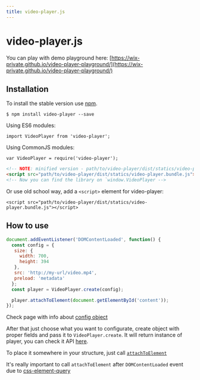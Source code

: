 ```yaml
---
title: video-player.js
---
```


# video-player.js

You can play with demo playground here: [https://wix-private.github.io/video-player-playground/](https://wix-private.github.io/video-player-playground/)

## Installation

To install the stable version use [npm](https://www.npmjs.com/).

`$ npm install video-player --save`

Using ES6 modules:

`import VideoPlayer from 'video-player';`

Using CommonJS modules:

`var VideoPlayer = require('video-player');`

```html
<!-- NOTE: minified version - path/to/video-player/dist/statics/video-player.bundle.min.js -->
<script src="path/to/video-player/dist/statics/video-player.bundle.js"></script>
<!-- Now you can find the library on `window.VideoPlayer -->
```

Or use old school way, add a `<script>` element for video-player:

`<script src="path/to/video-player/dist/statics/video-player.bundle.js"></script>`

## How to use

```javascript
document.addEventListener('DOMContentLoaded', function() {
  const config = {
   size: {
     width: 700,
     height: 394
   },
   src: 'http://my-url/video.mp4',
   preload: 'metadata'
  };
  const player = VideoPlayer.create(config);

  player.attachToElement(document.getElementById('content'));
});
```
Check page with info about [config object](/docs/player-config)

After that just choose what you want to configurate, create object with proper fields and pass it to `VideoPlayer.create`.
It will return instance of player, you can check it API [here](/docs/player-public-methods).

To place it somewhere in your structure, just call [`attachToElement`](/docs/player-public-methods#attachtoelement)

It's really important to call `attachToElement` after `DOMContentLoaded` event due to [css-element-query](https://github.com/marcj/css-element-queries)
